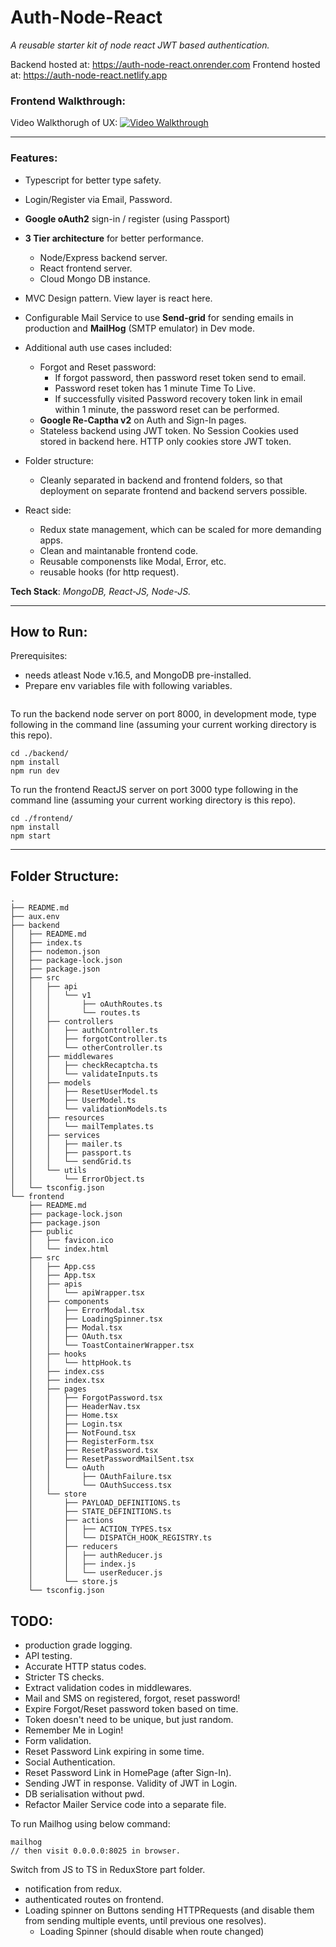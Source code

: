 # **Auth-Node-React**

_A reusable starter kit of node react JWT based authentication._

Backend hosted at: https://auth-node-react.onrender.com
Frontend hosted at: https://auth-node-react.netlify.app

### **Frontend Walkthrough:** 

Video Walkthorugh of UX:
[![Video Walkthrough](https://img.youtube.com/vi/hXLodKNI_GY/maxresdefault.jpg)](https://youtu.be/hXLodKNI_GY)

---
### **Features:** 
- Typescript for better type safety.
- Login/Register via Email, Password.
- **Google oAuth2** sign-in / register (using Passport)
- **3 Tier architecture** for better performance.
  - Node/Express backend server.
  - React frontend server.
  - Cloud Mongo DB instance.
- MVC Design pattern. View layer is react here.
- Configurable Mail Service to use **Send-grid** for sending emails in production and **MailHog** (SMTP emulator) in Dev mode.
- Additional auth use cases included:
  - Forgot and Reset password:
    - If forgot password, then password reset token send to email.
    - Password reset token has 1 minute Time To Live.
    - If successfully visited Password recovery token link in email within 1 minute, the password reset can be performed.
  - **Google Re-Captha v2** on Auth and Sign-In pages.
  - Stateless backend using JWT token. No Session Cookies used stored in backend here. HTTP only cookies store JWT token.

- Folder structure:
  - Cleanly separated in backend and frontend folders, so that deployment on separate frontend and backend servers possible.

- React side:
  - Redux state management, which can be scaled for more demanding apps.
  - Clean and maintanable frontend code.
  - Reusable componensts like Modal, Error, etc.
  - reusable hooks (for http request).

**Tech Stack**: *MongoDB, React-JS, Node-JS.*

---

## **How to Run**:
Prerequisites: 
- needs atleast Node v.16.5, and MongoDB pre-installed.
- Prepare env variables file with following variables.
```
```

To run the backend node server on port 8000, in development mode, type following in the command line (assuming your current working directory is this repo).
```
cd ./backend/
npm install
npm run dev
```

To run the frontend ReactJS server on port 3000 type following in the command line (assuming your current working directory is this repo).

```
cd ./frontend/
npm install
npm start
```
---
## **Folder Structure**:
```
.
├── README.md
├── aux.env
├── backend
│   ├── README.md
│   ├── index.ts
│   ├── nodemon.json
│   ├── package-lock.json
│   ├── package.json
│   ├── src
│   │   ├── api
│   │   │   └── v1
│   │   │       ├── oAuthRoutes.ts
│   │   │       └── routes.ts
│   │   ├── controllers
│   │   │   ├── authController.ts
│   │   │   ├── forgotController.ts
│   │   │   └── otherController.ts
│   │   ├── middlewares
│   │   │   ├── checkRecaptcha.ts
│   │   │   └── validateInputs.ts
│   │   ├── models
│   │   │   ├── ResetUserModel.ts
│   │   │   ├── UserModel.ts
│   │   │   └── validationModels.ts
│   │   ├── resources
│   │   │   └── mailTemplates.ts
│   │   ├── services
│   │   │   ├── mailer.ts
│   │   │   ├── passport.ts
│   │   │   └── sendGrid.ts
│   │   └── utils
│   │       └── ErrorObject.ts
│   └── tsconfig.json
└── frontend
    ├── README.md
    ├── package-lock.json
    ├── package.json
    ├── public
    │   ├── favicon.ico
    │   └── index.html
    ├── src
    │   ├── App.css
    │   ├── App.tsx
    │   ├── apis
    │   │   └── apiWrapper.tsx
    │   ├── components
    │   │   ├── ErrorModal.tsx
    │   │   ├── LoadingSpinner.tsx
    │   │   ├── Modal.tsx
    │   │   ├── OAuth.tsx
    │   │   └── ToastContainerWrapper.tsx
    │   ├── hooks
    │   │   └── httpHook.ts
    │   ├── index.css
    │   ├── index.tsx
    │   ├── pages
    │   │   ├── ForgotPassword.tsx
    │   │   ├── HeaderNav.tsx
    │   │   ├── Home.tsx
    │   │   ├── Login.tsx
    │   │   ├── NotFound.tsx
    │   │   ├── RegisterForm.tsx
    │   │   ├── ResetPassword.tsx
    │   │   ├── ResetPasswordMailSent.tsx
    │   │   └── oAuth
    │   │       ├── OAuthFailure.tsx
    │   │       └── OAuthSuccess.tsx
    │   └── store
    │       ├── PAYLOAD_DEFINITIONS.ts
    │       ├── STATE_DEFINITIONS.ts
    │       ├── actions
    │       │   ├── ACTION_TYPES.tsx
    │       │   └── DISPATCH_HOOK_REGISTRY.ts
    │       ├── reducers
    │       │   ├── authReducer.js
    │       │   ├── index.js
    │       │   └── userReducer.js
    │       └── store.js
    └── tsconfig.json
```
## **TODO**:
- production grade logging.
- API testing.
- Accurate HTTP status codes.
- Stricter TS checks.
- Extract validation codes in middlewares.
- Mail and SMS on registered, forgot, reset password!
- Expire Forgot/Reset password token based on time.
- Token doesn't need to be unique, but just random.
- Remember Me in Login!
- Form validation.
- Reset Password Link expiring in some time.
- Social Authentication.
- Reset Password Link in HomePage (after Sign-In).
- Sending JWT in response. Validity of JWT in Login.
- DB serialisation without pwd.
- Refactor Mailer Service code into a separate file.

To run Mailhog using below command:
```
mailhog
// then visit 0.0.0.0:8025 in browser.
```

Switch from JS to TS in ReduxStore part folder.
- notification from redux.
- authenticated routes on frontend.
- Loading spinner on Buttons sending HTTPRequests (and disable them from sending multiple events, until previous one resolves).
  - Loading Spinner (should disable when route changed)


